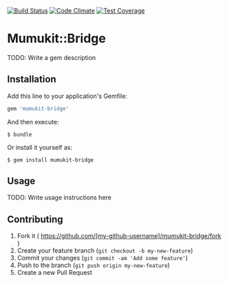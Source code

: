 [![Build Status](https://travis-ci.org/mumukit/mumukit-bridge.svg)](https://travis-ci.org/mumukit/mumukit-bridge)
[![Code Climate](https://codeclimate.com/github/mumukit/mumukit-bridge/badges/gpa.svg)](https://codeclimate.com/github/mumukit/mumukit-bridge)
[![Test Coverage](https://codeclimate.com/github/mumukit/mumukit-bridge/badges/coverage.svg)](https://codeclimate.com/github/mumukit/mumukit-bridge)


# Mumukit::Bridge

TODO: Write a gem description

## Installation

Add this line to your application's Gemfile:

```ruby
gem 'mumukit-bridge'
```

And then execute:

    $ bundle

Or install it yourself as:

    $ gem install mumukit-bridge

## Usage

TODO: Write usage instructions here

## Contributing

1. Fork it ( https://github.com/[my-github-username]/mumukit-bridge/fork )
2. Create your feature branch (`git checkout -b my-new-feature`)
3. Commit your changes (`git commit -am 'Add some feature'`)
4. Push to the branch (`git push origin my-new-feature`)
5. Create a new Pull Request
